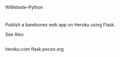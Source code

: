 WWebsite-Python
#

Publish a barebones web app on Heroku using Flask.


See Also
##
heroku.com
flask.pocoo.org
